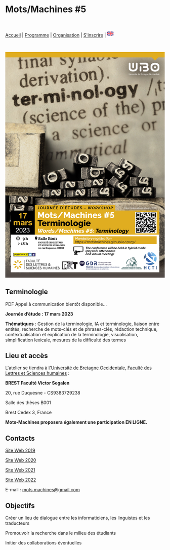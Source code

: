# Mots/Machines #5
<br>

[Accueil](https://motsmachines.github.io/2023/fr) | [Programme](program) | [Organisation](orga) | [S'inscrire](registration) | [<img src="EN.png" width="20">](../en)

<br>

![MM-terminologie](../mots-machines.jpg)

## Terminologie

PDF Appel à communication bientôt disponible...

**Journée d’étude : 17 mars 2023**

**Thématiques** : Gestion de la terminologie, IA et terminologie, liaison entre entités, recherche de mots-clés et de phrases-clés, rédaction technique, contextualisation et explication de la terminologie, visualisation, simplification lexicale, mesures de la difficulté des termes

## Lieu et accès

L'atelier se tiendra à [l'Université de Bretagne Occidentale, Faculté des Lettres et Sciences humaines](https://www.univ-brest.fr/UFR-Lettres-et-Sciences-Humaines) :

**BREST Faculté Victor Segalen**

20, rue Duquesne - CS9383729238

Salle des thèses B001

Brest Cedex 3, France

**Mots-Machines proposera également une participation EN LIGNE.**

## Contacts

[Site Web 2019](https://motsmachines.github.io/2019)

[Site Web 2020](https://motsmachines.github.io/2020)

[Site Web 2021](https://motsmachines.github.io/2021)

[Site Web 2022](https://motsmachines.github.io/2022)

E-mail : [mots.machines@gmail.com](mailto:mots.machines@gmail.com)


## Objectifs
	
Créer un lieu de dialogue entre les informaticiens, les linguistes et les traducteurs

Promouvoir la recherche dans le milieu des étudiants

Initier des collaborations éventuelles
